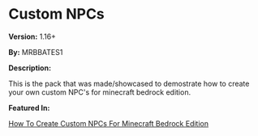# Custom NPCs

__Version:__ 1.16+

__By:__ MRBBATES1

__Description:__

This is the pack that was made/showcased to demostrate how to create your own custom NPC's for minecraft bedrock edition.

__Featured In:__

[How To Create Custom NPCs For Minecraft Bedrock Edition](https://youtu.be/3vkv9-1Qm1c)
